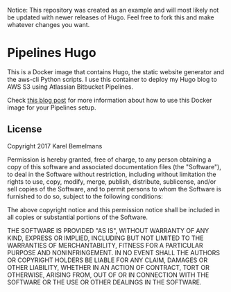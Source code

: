 Notice: This repository was created as an example and will most likely not be updated with newer releases of Hugo. Feel free to fork this and make whatever changes you want.

# Pipelines Hugo

This is a Docker image that contains Hugo, the static website generator and the aws-cli Python scripts. I use this container to deploy my Hugo blog to AWS S3 using Atlassian Bitbucket Pipelines.

Check [this blog post](https://www.karelbemelmans.com/2016/10/deploying-a-hugo-website-to-amazon-s3-using-bitbucket-pipelines/) for more information about how to use this Docker image for your Pipelines setup.

## License

Copyright 2017 Karel Bemelmans

Permission is hereby granted, free of charge, to any person obtaining a copy of this software and associated documentation files (the "Software"), to deal in the Software without restriction, including without limitation the rights to use, copy, modify, merge, publish, distribute, sublicense, and/or sell copies of the Software, and to permit persons to whom the Software is furnished to do so, subject to the following conditions:

The above copyright notice and this permission notice shall be included in all copies or substantial portions of the Software.

THE SOFTWARE IS PROVIDED "AS IS", WITHOUT WARRANTY OF ANY KIND, EXPRESS OR IMPLIED, INCLUDING BUT NOT LIMITED TO THE WARRANTIES OF MERCHANTABILITY, FITNESS FOR A PARTICULAR PURPOSE AND NONINFRINGEMENT. IN NO EVENT SHALL THE AUTHORS OR COPYRIGHT HOLDERS BE LIABLE FOR ANY CLAIM, DAMAGES OR OTHER LIABILITY, WHETHER IN AN ACTION OF CONTRACT, TORT OR OTHERWISE, ARISING FROM, OUT OF OR IN CONNECTION WITH THE SOFTWARE OR THE USE OR OTHER DEALINGS IN THE SOFTWARE.
